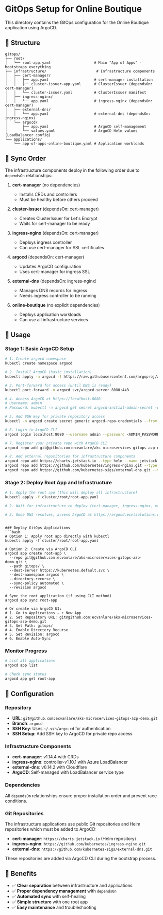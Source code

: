 # GitOps Setup for Online Boutique

This directory contains the GitOps configuration for the Online Boutique application using ArgoCD.

## 📁 Structure

```
gitops/
├── root/
│   └── root-app.yaml                    # Main "App of Apps" - bootstraps everything
├── infrastructure/                       # Infrastructure components
│   ├── cert-manager/
│   │   ├── app.yaml                     # cert-manager installation
│   │   ├── cluster-issuer-app.yaml      # ClusterIssuer (dependsOn: cert-manager)
│   │   └── cluster-issuer.yaml          # ClusterIssuer manifest
│   ├── ingress-nginx/
│   │   └── app.yaml                     # ingress-nginx (dependsOn: cert-manager)
│   ├── external-dns/
│   │   └── app.yaml                     # external-dns (dependsOn: ingress-nginx)
│   └── argocd/
│       ├── app.yaml                     # ArgoCD self-management
│       └── values.yaml                  # ArgoCD Helm values (LoadBalancer config)
└── applications/
    └── app-of-apps-online-boutique.yaml # Application workloads
```

## 🔄 Sync Order

The infrastructure components deploy in the following order due to `dependsOn` relationships:

1. **cert-manager** (no dependencies)
   - Installs CRDs and controllers
   - Must be healthy before others proceed

2. **cluster-issuer** (dependsOn: cert-manager)
   - Creates ClusterIssuer for Let's Encrypt
   - Waits for cert-manager to be ready

3. **ingress-nginx** (dependsOn: cert-manager)
   - Deploys ingress controller
   - Can use cert-manager for SSL certificates

4. **argocd** (dependsOn: cert-manager)
   - Updates ArgoCD configuration
   - Uses cert-manager for ingress SSL

5. **external-dns** (dependsOn: ingress-nginx)
   - Manages DNS records for ingress
   - Needs ingress controller to be running

6. **online-boutique** (no explicit dependencies)
   - Deploys application workloads
   - Can use all infrastructure services

## 🚀 Usage

### Stage 1: Basic ArgoCD Setup
```bash
# 1. Create argocd namespace
kubectl create namespace argocd

# 2. Install ArgoCD (basic installation)
kubectl apply -n argocd -f https://raw.githubusercontent.com/argoproj/argo-cd/stable/manifests/install.yaml

# 3. Port-forward for access (until DNS is ready)
kubectl port-forward -n argocd svc/argocd-server 8080:443

# 4. Access ArgoCD at https://localhost:8080
# Username: admin
# Password: kubectl -n argocd get secret argocd-initial-admin-secret -o jsonpath="{.data.password}" | base64 -d

# 5. Add SSH key for private repository access
kubectl -n argocd create secret generic argocd-repo-credentials --from-file=sshPrivateKey=/Users/edem/.ssh/argo-cd

# 6. Login to ArgoCD CLI
argocd login localhost:8080 --username admin --password <ADMIN_PASSWORD> --insecure

# 7. Register your private repo with ArgoCD CLI
argocd repo add git@github.com:ecvanlare/aks-microservices-gitops-azp-demo.git --ssh-private-key-path ~/.ssh/argo-cd

# 8. Add external repositories for infrastructure components
argocd repo add https://charts.jetstack.io --type helm --name jetstack
argocd repo add https://github.com/kubernetes/ingress-nginx.git --type git
argocd repo add https://github.com/kubernetes-sigs/external-dns.git --type git
```

### Stage 2: Deploy Root App and Infrastructure
```bash
# 1. Apply the root app (this will deploy all infrastructure)
kubectl apply -f cluster/root/root-app.yaml

# 2. Wait for infrastructure to deploy (cert-manager, ingress-nginx, external-dns)

# 3. Once DNS resolves, access ArgoCD at https://argocd.ecvlsolutions.com
```


```

### Deploy GitOps Applications
```bash
# Option 1: Apply root app directly with kubectl
kubectl apply -f cluster/root/root-app.yaml

# Option 2: Create via ArgoCD CLI
argocd app create root-app \
  --repo git@github.com:ecvanlare/aks-microservices-gitops-azp-demo.git \
  --path gitops/ \
  --dest-server https://kubernetes.default.svc \
  --dest-namespace argocd \
  --directory-recurse \
  --sync-policy automated \
  --revision argocd

# Sync the root application (if using CLI method)
argocd app sync root-app

# Or create via ArgoCD UI:
# 1. Go to Applications → + New App
# 2. Set Repository URL: git@github.com:ecvanlare/aks-microservices-gitops-azp-demo.git
# 3. Set Path: gitops/
# 4. Enable Directory Recurse
# 5. Set Revision: argocd
# 6. Enable Auto-Sync
```

### Monitor Progress
```bash
# List all applications
argocd app list

# Check sync status
argocd app get root-app
```

## 🔧 Configuration

### Repository
- **URL**: `git@github.com:ecvanlare/aks-microservices-gitops-azp-demo.git`
- **Branch**: `argocd`
- **SSH Key**: Uses `~/.ssh/argo-cd` for authentication
- **SSH Setup**: Add SSH key to ArgoCD for private repo access

### Infrastructure Components
- **cert-manager**: v1.14.4 with CRDs
- **ingress-nginx**: controller-v1.10.1 with Azure LoadBalancer
- **external-dns**: v0.14.2 with Cloudflare
- **ArgoCD**: Self-managed with LoadBalancer service type

### Dependencies
All `dependsOn` relationships ensure proper installation order and prevent race conditions.

### Git Repositories
The infrastructure applications use public Git repositories and Helm repositories which must be added to ArgoCD:
- **cert-manager**: `https://charts.jetstack.io` (Helm repository)
- **ingress-nginx**: `https://github.com/kubernetes/ingress-nginx.git`
- **external-dns**: `https://github.com/kubernetes-sigs/external-dns.git`

These repositories are added via ArgoCD CLI during the bootstrap process.

## 🎯 Benefits

- ✅ **Clear separation** between infrastructure and applications
- ✅ **Proper dependency management** with `dependsOn`
- ✅ **Automated sync** with self-healing
- ✅ **Simple structure** with one root app
- ✅ **Easy maintenance** and troubleshooting 
